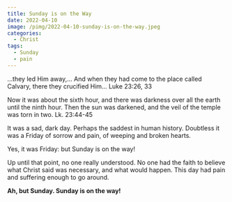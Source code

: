 ```yaml
---
title: Sunday is on the Way
date: 2022-04-10
image: /pimg/2022-04-10-sunday-is-on-the-way.jpeg
categories:
  - Christ
tags:
  - Sunday
  - pain
---
```


<p>…they led Him away,… And when they had come to the place called Calvary, there they crucified Him… Luke 23:26, 33</p><p>Now it was about the sixth hour, and there was darkness over all the earth until the ninth hour. Then the sun was darkened, and the veil of the temple was torn in two. Lk. 23:44-45</p><p>It was a sad, dark day. Perhaps the saddest in human history. Doubtless it was a Friday of sorrow and pain, of weeping and broken hearts.</p><p>Yes, it was Friday: but Sunday is on the way!</p><p>Up until that point, no one really understood. No one had the faith to believe what Christ said was necessary, and what would happen. This day had pain and suffering enough to go around.</p><p><b>Ah, but Sunday. Sunday is on the way!</b></p>

